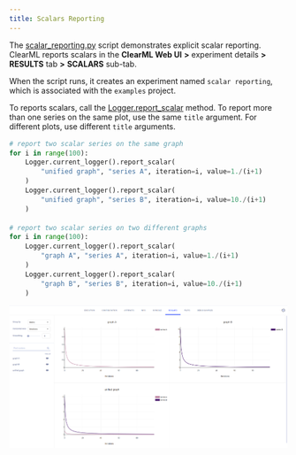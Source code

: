 ```yaml
---
title: Scalars Reporting
---
```


The [scalar_reporting.py](https://github.com/allegroai/clearml/blob/master/examples/reporting/scalar_reporting.py) script
demonstrates explicit scalar reporting. ClearML reports scalars in the **ClearML Web UI** **>** experiment details **>** 
**RESULTS** tab **>** **SCALARS** sub-tab. 

When the script runs, it creates an experiment named `scalar reporting`, which is associated with the `examples` project.

To reports scalars, call the [Logger.report_scalar](../../references/sdk/logger.md#report_scalar) 
method. To report more than one series on the same plot, use the same `title` argument. For different plots, use different 
`title` arguments. 

```python
# report two scalar series on the same graph
for i in range(100):
    Logger.current_logger().report_scalar(
        "unified graph", "series A", iteration=i, value=1./(i+1)
    )
    Logger.current_logger().report_scalar(
        "unified graph", "series B", iteration=i, value=10./(i+1)
    )
    
# report two scalar series on two different graphs
for i in range(100):
    Logger.current_logger().report_scalar(
        "graph A", "series A", iteration=i, value=1./(i+1)
    )
    Logger.current_logger().report_scalar(
        "graph B", "series B", iteration=i, value=10./(i+1)
    )
```

![image](../../img/examples_reporting_14.png)